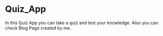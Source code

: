 # Quiz_App
In this Quiz App you can take a quiz and test your knowledge. Also you can check Blog Page created by me.
